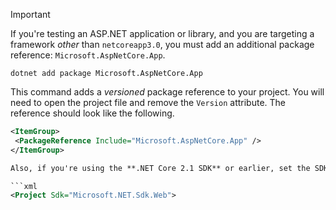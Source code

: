 >[!IMPORTANT]
>If you're testing an ASP.NET application or library, and you are targeting a framework _other_ than `netcoreapp3.0`, you must add an additional package reference: `Microsoft.AspNetCore.App`.
>
>```
>dotnet add package Microsoft.AspNetCore.App
>```
>
>This command adds a _versioned_ package reference to your project. You will need to open the project file and remove the `Version` attribute. The reference should look like the following.
>
>```xml
><ItemGroup>
>  <PackageReference Include="Microsoft.AspNetCore.App" />
></ItemGroup>
>
>Also, if you're using the **.NET Core 2.1 SDK** or earlier, set the SDK type in the testing project file to the web SDK:
>
>```xml
><Project Sdk="Microsoft.NET.Sdk.Web">
>```